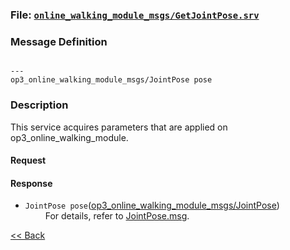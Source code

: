 ### File: [`online_walking_module_msgs/GetJointPose.srv`](https://github.com/ROBOTIS-GIT/ROBOTIS-OP3-msgs/blob/develop/op3_online_walking_module_msgs/srv/GetJointPose.srv)

### Message Definition
```

---
op3_online_walking_module_msgs/JointPose pose
```

### Description
This service acquires parameters that are applied on op3_online_walking_module.  

#### Request  

#### Response
* `JointPose pose`([op3_online_walking_module_msgs/JointPose](op3_JointPose.msg))    
&emsp;&emsp; For details, refer to [JointPose.msg](op3_JointPose.msg).  

[&lt;&lt; Back](op3_online_walking_module_msgs.md)
